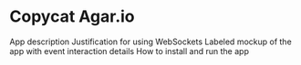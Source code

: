 # Copycat Agar.io
 App description
 Justification for using WebSockets
 Labeled mockup of the app with event interaction details
 How to install and run the app